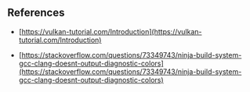 ## References

* [https://vulkan-tutorial.com/Introduction](https://vulkan-tutorial.com/Introduction)

* [https://stackoverflow.com/questions/73349743/ninja-build-system-gcc-clang-doesnt-output-diagnostic-colors](https://stackoverflow.com/questions/73349743/ninja-build-system-gcc-clang-doesnt-output-diagnostic-colors)

